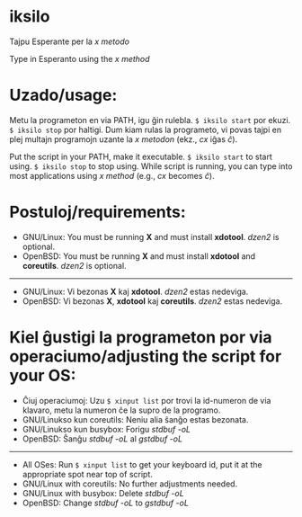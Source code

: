 # iksilo
Tajpu Esperante per la *x metodo*

Type in Esperanto using the *x method*

# Uzado/usage:
Metu la programeton en via PATH, igu ĝin rulebla. `$ iksilo start` por ekuzi. `$ iksilo stop` por haltigi.
Dum kiam rulas la programeto, vi povas tajpi en plej multajn programojn uzante la *x metodon* (ekz., *cx* iĝas *ĉ*).

Put the script in your PATH, make it executable. `$ iksilo start` to start using. `$ iksilo stop` to stop using.
While script is running, you can type into most applications using *x method* (e.g., *cx* becomes *ĉ*).

# Postuloj/requirements:
- GNU/Linux: You must be running **X** and must install **xdotool**. *dzen2* is optional.
- OpenBSD: You must be running **X** and must install **xdotool** and **coreutils**. *dzen2* is optional.
---
- GNU/Linux: Vi bezonas **X** kaj **xdotool**. *dzen2* estas nedeviga.
- OpenBSD: Vi bezonas **X**, **xdotool** kaj **coreutils**. *dzen2* estas nedeviga.

# Kiel ĝustigi la programeton por via operaciumo/adjusting the script for your OS:
- Ĉiuj operaciumoj: Uzu `$ xinput list` por trovi la id-numeron de via klavaro, metu la numeron ĉe la supro de la programo.
- GNU/Linukso kun coreutils: Neniu alia ŝanĝo estas bezonata.
- GNU/Linukso kun busybox: Forigu *stdbuf -oL*
- OpenBSD: Ŝanĝu *stdbuf -oL* al *gstdbuf -oL*
---
- All OSes: Run `$ xinput list` to get your keyboard id, put it at the appropriate spot near top of script.
- GNU/Linux with coreutils: No further adjustments needed.
- GNU/Linux with busybox: Delete *stdbuf -oL*
- OpenBSD: Change *stdbuf -oL* to *gstdbuf -oL*



